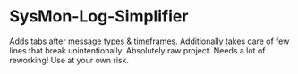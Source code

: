 # SysMon-Log-Simplifier
Adds tabs after message types &amp; timeframes. Additionally takes care of few lines that break unintentionally. Absolutely raw project. Needs a lot of reworking! Use at your own risk.

